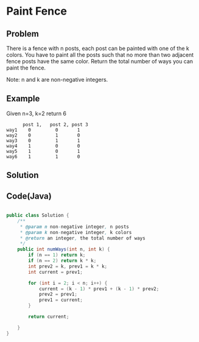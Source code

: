 Paint Fence
===========


Problem
--------



There is a fence with n posts, each post can be painted with one of the k colors.
You have to paint all the posts such that no more than two adjacent fence posts have the same color.
Return the total number of ways you can paint the fence.


Note: n and k are non-negative integers.

Example
-------

Given n=3, k=2 return 6

```
      post 1,   post 2, post 3
way1    0         0       1 
way2    0         1       0
way3    0         1       1
way4    1         0       0
way5    1         0       1
way6    1         1       0
```

Solution
--------


Code(Java)
----------

```java

public class Solution {
    /**
     * @param n non-negative integer, n posts
     * @param k non-negative integer, k colors
     * @return an integer, the total number of ways
     */
    public int numWays(int n, int k) {
        if (n == 1) return k;
        if (n == 2) return k * k;
        int prev2 = k, prev1 = k * k;
        int current = prev1;

        for (int i = 2; i < n; i++) {
            current = (k - 1) * prev1 + (k - 1) * prev2;
            prev2 = prev1;
            prev1 = current;
        }

        return current;

    }
}


```